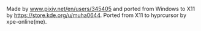 Made by www.pixiv.net/en/users/345405 and ported from Windows to X11 by https://store.kde.org/u/muha0644. Ported from X11 to hyprcursor by xpe-online(me).
